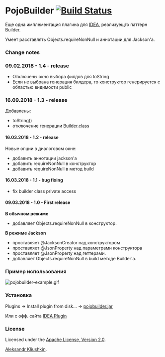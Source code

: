 PojoBuilder [![Build Status](https://travis-ci.org/asklyushkin/pojobuilder.svg?branch=master)](https://travis-ci.org/asklyushkin/pojobuilder)
============
Еще одна имплементация плагина для [IDEA](http://plugins.jetbrains.com/plugin/10516-pojo-builder), реализуещго паттерн Builder.

Умеет расставлять Objects.requireNonNull и аннотации для Jackson'а.

### Change notes
### 09.02.2018 - 1.4 - release
* Отключены окно выбора филдов для toString
* Если не выбрана генерация билдера, то конструктор генерируется с областью видимости public 

### 16.09.2018 - 1.3 - release
Добавлены:
* toString()
* отключение генерации Builder.class

#### 16.03.2018 - 1.2 - release 
Новые опции в диалоговом окне:
* добавить аннотации jackson'а
* добавить requireNonNull в конструктор 
* добавить requireNonNull в метод build 

#### 16.03.2018 - 1.1 - bug fixing 
* fix builder class private access 

#### 09.03.2018 - 1.0 - First release
**В обычном режиме**

* добавляет Objects.requireNonNull в конструктор.
 
**В режиме Jackson**
 
* проставляет @JacksonCreator над конструктором
* проставляет @JsonProperty над параметрами конструктора
* проставляет @JsonProperty над геттерами. 
* добавляет Objects.requireNonNull в build методе Builder'а.


### Пример использования
![pojobuilder-example.gif](pojobuilder-example.gif)

###  Установка

Plugins -> Install plugin from disk... -> [pojobuilder.jar](pojobuilder.jar)

Или с офф. сайта [IDEA Plugin](http://plugins.jetbrains.com/plugin/10516-pojo-builder)

### License

Licensed under the [Apache License, Version 2.0](http://www.apache.org/licenses/LICENSE-2.0).

[Aleksandr Kliushkin](mailto:asklyushkin@gmail.com).
